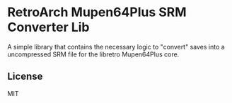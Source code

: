 # RetroArch Mupen64Plus SRM Converter Lib

A simple library that contains the necessary logic to "convert" saves into a 
uncompressed SRM file for the libretro Mupen64Plus core.

## License

MIT
